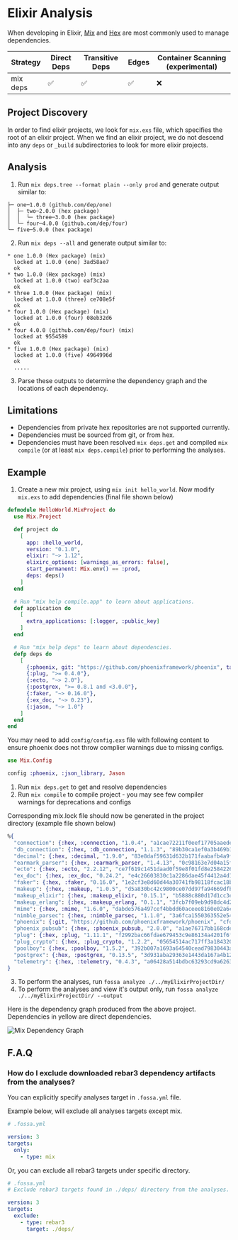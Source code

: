 # Elixir Analysis

When developing in Elixir, [Mix](https://hexdocs.pm/mix/Mix.html) and [Hex](https://hex.pm/) are most commonly used to manage dependencies. 

| Strategy | Direct Deps        | Transitive Deps          | Edges              | Container Scanning (experimental) |
| -------- | ------------------ | ------------------ | ------------------ | --------------------------------- |
| mix deps | :white_check_mark: | :white_check_mark: | :white_check_mark: | :x:                               |

## Project Discovery

In order to find elixir projects, we look for `mix.exs` file, which specifies the root of an elixir project. When we find an elixir project, we do not descend into any `deps` or `_build` subdirectories to look for more elixir projects.

## Analysis

1. Run `mix deps.tree --format plain --only prod` and generate output similar to:
```
├─ one─1.0.0 (github.com/dep/one)
│  ├─ two─2.0.0 (hex package)
│  │  └─ three─3.0.0 (hex package)
│  └─ four─4.0.0 (github.com/dep/four)
└─ five─5.0.0 (hex package)
```
2. Run `mix deps --all` and generate output similar to:
```
* one 1.0.0 (Hex package) (mix)
  locked at 1.0.0 (one) 3ad58ae7
  ok
* two 1.0.0 (Hex package) (mix)
  locked at 1.0.0 (two) eaf3c2aa
  ok
* three 1.0.0 (Hex package) (mix)
  locked at 1.0.0 (three) ce708e5f
  ok
* four 1.0.0 (Hex package) (mix)
  locked at 1.0.0 (four) 08eb32d6
  ok
* four 4.0.0 (github.com/dep/four) (mix)
  locked at 9554589
  ok
* five 1.0.0 (Hex package) (mix)
  locked at 1.0.0 (five) 4964996d
  ok
  .....
```
3. Parse these outputs to determine the dependency graph and the locations of each dependency. 

## Limitations

* Dependencies from private hex repositories are not supported currently.
* Dependencies must be sourced from git, or from hex.
* Dependencies must have been resolved `mix deps.get` and compiled `mix compile` (or at least `mix deps.compile`) prior to performing the analyses.

## Example 

1. Create a new mix project, using `mix init hello_world`. Now modify `mix.exs` to add dependencies (final file shown below) 

```elixir
defmodule HelloWorld.MixProject do
  use Mix.Project

  def project do
    [
      app: :hello_world,
      version: "0.1.0",
      elixir: "~> 1.12",
      elixirc_options: [warnings_as_errors: false],
      start_permanent: Mix.env() == :prod,
      deps: deps()
    ]
  end

  # Run "mix help compile.app" to learn about applications.
  def application do
    [
      extra_applications: [:logger, :public_key]
    ]
  end

  # Run "mix help deps" to learn about dependencies.
  defp deps do
    [
      {:phoenix, git: "https://github.com/phoenixframework/phoenix", tag: "v1.5.1"},
      {:plug, ">= 0.4.0"},
      {:ecto, "~> 2.0"},
      {:postgrex, ">= 0.8.1 and <3.0.0"},
      {:faker, "~> 0.16.0"},
      {:ex_doc, "~> 0.23"},
      {:jason, "~> 1.0"}
    ]
  end
end
```

You may need to add `config/config.exs` file with following content to ensure phoenix does not throw complier warnings due to missing configs.

```elixir
use Mix.Config

config :phoenix, :json_library, Jason
```

1. Run `mix deps.get` to get and resolve dependencies 
2. Run `mix compile` to compile project - you may see few compiler warnings for deprecations and configs

Corresponding mix.lock file should now be generated in the project directory (example file shown below)
```elixir
%{
  "connection": {:hex, :connection, "1.0.4", "a1cae72211f0eef17705aaededacac3eb30e6625b04a6117c1b2db6ace7d5976", [:mix], [], "hexpm", "4a0850c9be22a43af9920a71ab17c051f5f7d45c209e40269a1938832510e4d9"},
  "db_connection": {:hex, :db_connection, "1.1.3", "89b30ca1ef0a3b469b1c779579590688561d586694a3ce8792985d4d7e575a61", [:mix], [{:connection, "~> 1.0.2", [hex: :connection, repo: "hexpm", optional: false]}, {:poolboy, "~> 1.5", [hex: :poolboy, repo: "hexpm", optional: true]}, {:sbroker, "~> 1.0", [hex: :sbroker, repo: "hexpm", optional: true]}], "hexpm", "5f0a16a58312a610d5eb0b07506280c65f5137868ad479045f2a2dc4ced80550"},
  "decimal": {:hex, :decimal, "1.9.0", "83e8daf59631d632b171faabafb4a9f4242c514b0a06ba3df493951c08f64d07", [:mix], [], "hexpm", "b1f2343568eed6928f3e751cf2dffde95bfaa19dd95d09e8a9ea92ccfd6f7d85"},
  "earmark_parser": {:hex, :earmark_parser, "1.4.13", "0c98163e7d04a15feb62000e1a891489feb29f3d10cb57d4f845c405852bbef8", [:mix], [], "hexpm", "d602c26af3a0af43d2f2645613f65841657ad6efc9f0e361c3b6c06b578214ba"},
  "ecto": {:hex, :ecto, "2.2.12", "ce7f619c1451daad0f59e8f01fd8e2584226171dc273e3346444446a13d93943", [:mix], [{:db_connection, "~> 1.1", [hex: :db_connection, repo: "hexpm", optional: true]}, {:decimal, "~> 1.2", [hex: :decimal, repo: "hexpm", optional: false]}, {:mariaex, "~> 0.8.0", [hex: :mariaex, repo: "hexpm", optional: true]}, {:poison, "~> 2.2 or ~> 3.0", [hex: :poison, repo: "hexpm", optional: true]}, {:poolboy, "~> 1.5", [hex: :poolboy, repo: "hexpm", optional: false]}, {:postgrex, "~> 0.13.0", [hex: :postgrex, repo: "hexpm", optional: true]}, {:sbroker, "~> 1.0", [hex: :sbroker, repo: "hexpm", optional: true]}], "hexpm", "d5d01f3ec33e3853ac8ca80dcaf9b154a348b9eaa70009d2b9ad25c45262fdea"},
  "ex_doc": {:hex, :ex_doc, "0.24.2", "e4c26603830c1a2286dae45f4412a4d1980e1e89dc779fcd0181ed1d5a05c8d9", [:mix], [{:earmark_parser, "~> 1.4.0", [hex: :earmark_parser, repo: "hexpm", optional: false]}, {:makeup_elixir, "~> 0.14", [hex: :makeup_elixir, repo: "hexpm", optional: false]}, {:makeup_erlang, "~> 0.1", [hex: :makeup_erlang, repo: "hexpm", optional: false]}], "hexpm", "e134e1d9e821b8d9e4244687fb2ace58d479b67b282de5158333b0d57c6fb7da"},
  "faker": {:hex, :faker, "0.16.0", "1e2cf3e8d60d44a30741fb98118fcac18b2020379c7e00d18f1a005841b2f647", [:mix], [], "hexpm", "fbcb9bf1299dff3c9dd7e50f41802bbc472ffbb84e7656394c8aa913ec315141"},
  "makeup": {:hex, :makeup, "1.0.5", "d5a830bc42c9800ce07dd97fa94669dfb93d3bf5fcf6ea7a0c67b2e0e4a7f26c", [:mix], [{:nimble_parsec, "~> 0.5 or ~> 1.0", [hex: :nimble_parsec, repo: "hexpm", optional: false]}], "hexpm", "cfa158c02d3f5c0c665d0af11512fed3fba0144cf1aadee0f2ce17747fba2ca9"},
  "makeup_elixir": {:hex, :makeup_elixir, "0.15.1", "b5888c880d17d1cc3e598f05cdb5b5a91b7b17ac4eaf5f297cb697663a1094dd", [:mix], [{:makeup, "~> 1.0", [hex: :makeup, repo: "hexpm", optional: false]}, {:nimble_parsec, "~> 1.1", [hex: :nimble_parsec, repo: "hexpm", optional: false]}], "hexpm", "db68c173234b07ab2a07f645a5acdc117b9f99d69ebf521821d89690ae6c6ec8"},
  "makeup_erlang": {:hex, :makeup_erlang, "0.1.1", "3fcb7f09eb9d98dc4d208f49cc955a34218fc41ff6b84df7c75b3e6e533cc65f", [:mix], [{:makeup, "~> 1.0", [hex: :makeup, repo: "hexpm", optional: false]}], "hexpm", "174d0809e98a4ef0b3309256cbf97101c6ec01c4ab0b23e926a9e17df2077cbb"},
  "mime": {:hex, :mime, "1.6.0", "dabde576a497cef4bbdd60aceee8160e02a6c89250d6c0b29e56c0dfb00db3d2", [:mix], [], "hexpm", "31a1a8613f8321143dde1dafc36006a17d28d02bdfecb9e95a880fa7aabd19a7"},
  "nimble_parsec": {:hex, :nimble_parsec, "1.1.0", "3a6fca1550363552e54c216debb6a9e95bd8d32348938e13de5eda962c0d7f89", [:mix], [], "hexpm", "08eb32d66b706e913ff748f11694b17981c0b04a33ef470e33e11b3d3ac8f54b"},
  "phoenix": {:git, "https://github.com/phoenixframework/phoenix", "cfd5a6e91b0d60c5dc84ad5874506444f5d65251", [tag: "v1.5.8"]},
  "phoenix_pubsub": {:hex, :phoenix_pubsub, "2.0.0", "a1ae76717bb168cdeb10ec9d92d1480fec99e3080f011402c0a2d68d47395ffb", [:mix], [], "hexpm", "c52d948c4f261577b9c6fa804be91884b381a7f8f18450c5045975435350f771"},
  "plug": {:hex, :plug, "1.11.1", "f2992bac66fdae679453c9e86134a4201f6f43a687d8ff1cd1b2862d53c80259", [:mix], [{:mime, "~> 1.0", [hex: :mime, repo: "hexpm", optional: false]}, {:plug_crypto, "~> 1.1.1 or ~> 1.2", [hex: :plug_crypto, repo: "hexpm", optional: false]}, {:telemetry, "~> 0.4", [hex: :telemetry, repo: "hexpm", optional: false]}], "hexpm", "23524e4fefbb587c11f0833b3910bfb414bf2e2534d61928e920f54e3a1b881f"},
  "plug_crypto": {:hex, :plug_crypto, "1.2.2", "05654514ac717ff3a1843204b424477d9e60c143406aa94daf2274fdd280794d", [:mix], [], "hexpm", "87631c7ad914a5a445f0a3809f99b079113ae4ed4b867348dd9eec288cecb6db"},
  "poolboy": {:hex, :poolboy, "1.5.2", "392b007a1693a64540cead79830443abf5762f5d30cf50bc95cb2c1aaafa006b", [:rebar3], [], "hexpm", "dad79704ce5440f3d5a3681c8590b9dc25d1a561e8f5a9c995281012860901e3"},
  "postgrex": {:hex, :postgrex, "0.13.5", "3d931aba29363e1443da167a4b12f06dcd171103c424de15e5f3fc2ba3e6d9c5", [:mix], [{:connection, "~> 1.0", [hex: :connection, repo: "hexpm", optional: false]}, {:db_connection, "~> 1.1", [hex: :db_connection, repo: "hexpm", optional: false]}, {:decimal, "~> 1.0", [hex: :decimal, repo: "hexpm", optional: false]}], "hexpm", "a19b61193379cdee04b5b2361bf93d1eb170cd2eec0b18042617b07e1e15fbfb"},
  "telemetry": {:hex, :telemetry, "0.4.3", "a06428a514bdbc63293cd9a6263aad00ddeb66f608163bdec7c8995784080818", [:rebar3], [], "hexpm", "eb72b8365ffda5bed68a620d1da88525e326cb82a75ee61354fc24b844768041"},
}
```

3. To perform the analyses, run `fossa analyze ./../myElixirProjectDir/` 
4. To perform the analyses and view it's output only, run `fossa analyze ./../myElixirProjectDir/ --output` 

Here is the dependency graph produced from the above project. Dependencies in yellow are direct dependencies. 

![Mix Dependency Graph](mix-resolved-graph.svg)

## F.A.Q

### How do I exclude downloaded rebar3 dependency artifacts from the analyses?

You can explicitly specify analyses target in `.fossa.yml` file. 

Example below, will exclude all analyses targets except mix. 

```yaml
# .fossa.yml 

version: 3
targets:
  only:
    - type: mix
```

Or, you can exclude all rebar3 targets under specific directory.

```yaml
# .fossa.yml 
# Exclude rebar3 targets found in ./deps/ directory from the analyses. 

version: 3
targets:
  exclude:
    - type: rebar3
      target: ./deps/
```